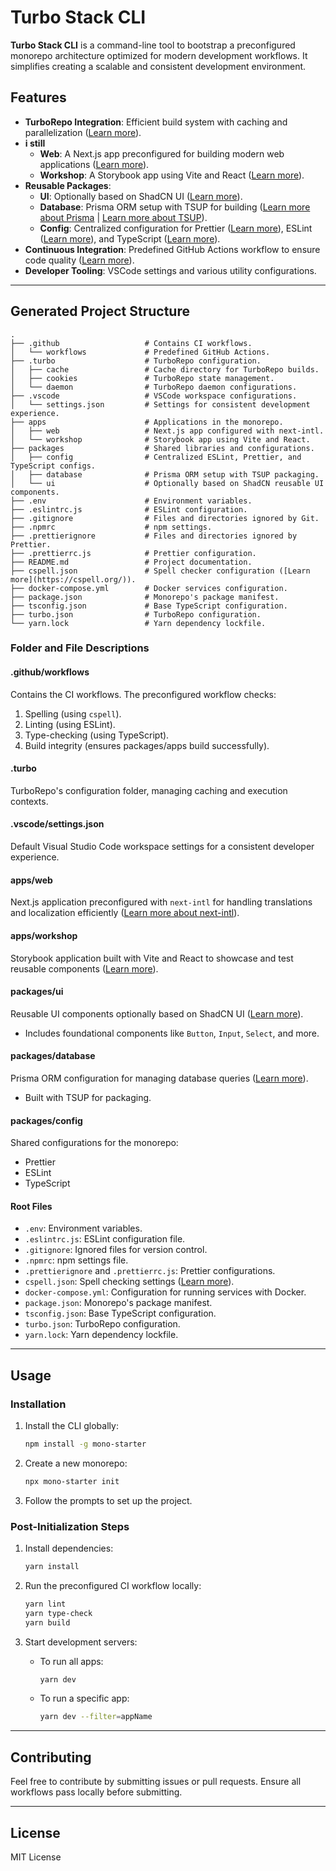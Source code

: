 # Turbo Stack CLI

**Turbo Stack CLI** is a command-line tool to bootstrap a preconfigured monorepo architecture optimized for modern development workflows. It simplifies creating a scalable and consistent development environment.

## Features

- **TurboRepo Integration**: Efficient build system with caching and parallelization ([Learn more](https://turbo.build/repo)).
- **i still**
  - **Web**: A Next.js app preconfigured for building modern web applications ([Learn more](https://nextjs.org/)).
  - **Workshop**: A Storybook app using Vite and React ([Learn more](https://storybook.js.org/)).
- **Reusable Packages**:
  - **UI**: Optionally based on ShadCN UI ([Learn more](https://shadcn.dev/)).
  - **Database**: Prisma ORM setup with TSUP for building ([Learn more about Prisma](https://www.prisma.io/) | [Learn more about TSUP](https://tsup.egoist.dev/)).
  - **Config**: Centralized configuration for Prettier ([Learn more](https://prettier.io/)), ESLint ([Learn more](https://eslint.org/)), and TypeScript ([Learn more](https://www.typescriptlang.org/)).
- **Continuous Integration**: Predefined GitHub Actions workflow to ensure code quality ([Learn more](https://docs.github.com/en/actions)).
- **Developer Tooling**: VSCode settings and various utility configurations.

---

## Generated Project Structure

```
.
├── .github                   # Contains CI workflows.
│   └── workflows             # Predefined GitHub Actions.
├── .turbo                    # TurboRepo configuration.
│   ├── cache                 # Cache directory for TurboRepo builds.
│   ├── cookies               # TurboRepo state management.
│   └── daemon                # TurboRepo daemon configurations.
├── .vscode                   # VSCode workspace configurations.
│   └── settings.json         # Settings for consistent development experience.
├── apps                      # Applications in the monorepo.
│   ├── web                   # Next.js app configured with next-intl.
│   └── workshop              # Storybook app using Vite and React.
├── packages                  # Shared libraries and configurations.
│   ├── config                # Centralized ESLint, Prettier, and TypeScript configs.
│   ├── database              # Prisma ORM setup with TSUP packaging.
│   └── ui                    # Optionally based on ShadCN reusable UI components.
├── .env                      # Environment variables.
├── .eslintrc.js              # ESLint configuration.
├── .gitignore                # Files and directories ignored by Git.
├── .npmrc                    # npm settings.
├── .prettierignore           # Files and directories ignored by Prettier.
├── .prettierrc.js            # Prettier configuration.
├── README.md                 # Project documentation.
├── cspell.json               # Spell checker configuration ([Learn more](https://cspell.org/)).
├── docker-compose.yml        # Docker services configuration.
├── package.json              # Monorepo's package manifest.
├── tsconfig.json             # Base TypeScript configuration.
├── turbo.json                # TurboRepo configuration.
└── yarn.lock                 # Yarn dependency lockfile.
```

### Folder and File Descriptions

#### **.github/workflows**

Contains the CI workflows. The preconfigured workflow checks:

1. Spelling (using `cspell`).
2. Linting (using ESLint).
3. Type-checking (using TypeScript).
4. Build integrity (ensures packages/apps build successfully).

#### **.turbo**

TurboRepo's configuration folder, managing caching and execution contexts.

#### **.vscode/settings.json**

Default Visual Studio Code workspace settings for a consistent developer experience.

#### **apps/web**

Next.js application preconfigured with `next-intl` for handling translations and localization efficiently ([Learn more about next-intl](https://github.com/amannn/next-intl)).

#### **apps/workshop**

Storybook application built with Vite and React to showcase and test reusable components ([Learn more](https://storybook.js.org/)).

#### **packages/ui**

Reusable UI components optionally based on ShadCN UI ([Learn more](https://shadcn.dev/)).

- Includes foundational components like `Button`, `Input`, `Select`, and more.

#### **packages/database**

Prisma ORM configuration for managing database queries ([Learn more](https://www.prisma.io/)).

- Built with TSUP for packaging.

#### **packages/config**

Shared configurations for the monorepo:

- Prettier
- ESLint
- TypeScript

#### **Root Files**

- `.env`: Environment variables.
- `.eslintrc.js`: ESLint configuration file.
- `.gitignore`: Ignored files for version control.
- `.npmrc`: npm settings file.
- `.prettierignore` and `.prettierrc.js`: Prettier configurations.
- `cspell.json`: Spell checking settings ([Learn more](https://cspell.org/)).
- `docker-compose.yml`: Configuration for running services with Docker.
- `package.json`: Monorepo's package manifest.
- `tsconfig.json`: Base TypeScript configuration.
- `turbo.json`: TurboRepo configuration.
- `yarn.lock`: Yarn dependency lockfile.

---

## Usage

### Installation

1. Install the CLI globally:

   ```bash
   npm install -g mono-starter
   ```

2. Create a new monorepo:

   ```bash
   npx mono-starter init
   ```

3. Follow the prompts to set up the project.

### Post-Initialization Steps

1. Install dependencies:

   ```bash
   yarn install
   ```

2. Run the preconfigured CI workflow locally:

   ```bash
   yarn lint
   yarn type-check
   yarn build
   ```

3. Start development servers:

   - To run all apps:
     ```bash
     yarn dev
     ```
   - To run a specific app:
     ```bash
     yarn dev --filter=appName
     ```

---

## Contributing

Feel free to contribute by submitting issues or pull requests. Ensure all workflows pass locally before submitting.

---

## License

MIT License
